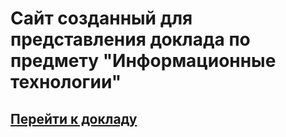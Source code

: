 # Сайт созданный для представления доклада по предмету 			"Информационные технологии"

## [ Перейти к докладу ](base/base.md)